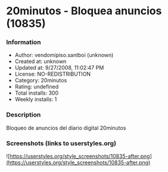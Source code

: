 # 20minutos - Bloquea anuncios (10835)

### Information
- Author: vendomipiso.santboi (unknown)
- Created at: unknown
- Updated at: 9/27/2008, 11:02:47 PM
- License: NO-REDISTRIBUTION
- Category: 20minutos
- Rating: undefined
- Total installs: 300
- Weekly installs: 1


### Description
Bloqueo de anuncios del diario digital 20minutos


### Screenshots (links to userstyles.org)
![https://userstyles.org/style_screenshots/10835-after.png](https://userstyles.org/style_screenshots/10835-after.png)


